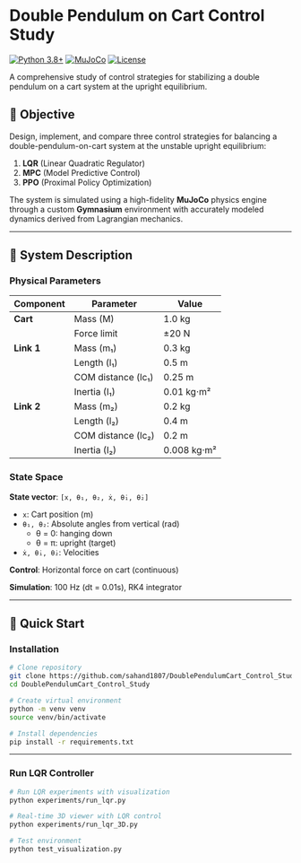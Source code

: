 # Double Pendulum on Cart Control Study

[![Python 3.8+](https://img.shields.io/badge/python-3.8+-blue.svg)](https://www.python.org/downloads/)
[![MuJoCo](https://img.shields.io/badge/MuJoCo-3.0+-green.svg)](https://mujoco.org/)
[![License](https://img.shields.io/badge/license-MIT-blue.svg)](LICENSE)

A comprehensive study of control strategies for stabilizing a double pendulum on a cart system at the upright equilibrium.


## 🎯 Objective

Design, implement, and compare three control strategies for balancing a double-pendulum-on-cart system at the unstable upright equilibrium:

1. **LQR** (Linear Quadratic Regulator)
2. **MPC** (Model Predictive Control)
3. **PPO** (Proximal Policy Optimization)

The system is simulated using a high-fidelity **MuJoCo** physics engine through a custom **Gymnasium** environment with accurately modeled dynamics derived from Lagrangian mechanics.

---

## 🔬 System Description

### Physical Parameters

| Component | Parameter | Value |
|-----------|-----------|-------|
| **Cart** | Mass (M) | 1.0 kg |
| | Force limit | ±20 N |
| **Link 1** | Mass (m₁) | 0.3 kg |
| | Length (l₁) | 0.5 m |
| | COM distance (lc₁) | 0.25 m |
| | Inertia (I₁) | 0.01 kg⋅m² |
| **Link 2** | Mass (m₂) | 0.2 kg |
| | Length (l₂) | 0.4 m |
| | COM distance (lc₂) | 0.2 m |
| | Inertia (I₂) | 0.008 kg⋅m² |

### State Space

**State vector**: `[x, θ₁, θ₂, ẋ, θ̇₁, θ̇₂]`
- `x`: Cart position (m)
- `θ₁, θ₂`: Absolute angles from vertical (rad)
  - θ = 0: hanging down
  - θ = π: upright (target)
- `ẋ, θ̇₁, θ̇₂`: Velocities

**Control**: Horizontal force on cart (continuous)

**Simulation**: 100 Hz (dt = 0.01s), RK4 integrator

---

## 🚀 Quick Start

### Installation
```bash
# Clone repository
git clone https://github.com/sahand1807/DoublePendulumCart_Control_Study.git
cd DoublePendulumCart_Control_Study

# Create virtual environment
python -m venv venv
source venv/bin/activate 

# Install dependencies
pip install -r requirements.txt

```
---
### Run LQR Controller
```bash
# Run LQR experiments with visualization
python experiments/run_lqr.py

# Real-time 3D viewer with LQR control
python experiments/run_lqr_3D.py

# Test environment
python test_visualization.py
```